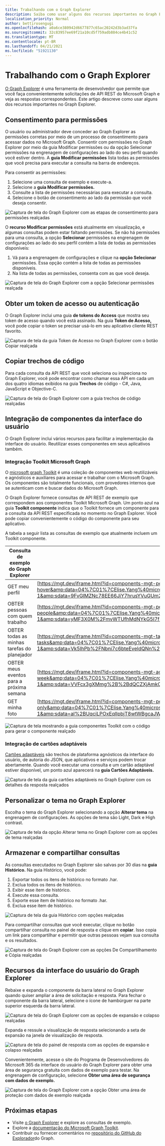 ```yaml
---
title: Trabalhando com o Graph Explorer
description: Saiba como usar alguns dos recursos importantes no Graph Explorer.
localization_priority: Normal
author: bettirosengugi
ms.openlocfilehash: a0a6ce380942d6677877c65ac20242d3b3ad37fa
ms.sourcegitcommit: 32c83957ee69f21a10cd5f759adb884ce4b41c52
ms.translationtype: MT
ms.contentlocale: pt-BR
ms.lasthandoff: 04/21/2021
ms.locfileid: "51921130"
---
```

# <a name="working-with-graph-explorer"></a>Trabalhando com o Graph Explorer

[O Graph Explorer](https://developer.microsoft.com/graph/graph-explorer/) é uma ferramenta de desenvolvedor que permite que você faça convenientemente solicitações de API REST do Microsoft Graph e veja as respostas correspondentes. Este artigo descreve como usar alguns dos recursos importantes no Graph Explorer.

## <a name="consent-to-permissions"></a>Consentimento para permissões

O usuário ou administrador deve conceder ao Graph Explorer as permissões corretas por meio de um processo de consentimento para acessar dados no Microsoft Graph. Consentir com permissões no Graph  Explorer por meio  da guia Modificar permissões ou da opção Selecionar permissões na engrenagem de configurações ao lado do seu perfil quando você estiver dentro. A **guia Modificar permissões** lista todas as permissões que você precisa para executar a consulta na barra de endereços. 

Para consentir as permissões:

1.  Selecione uma consulta de exemplo e execute-a.
2.  Selecione a **guia Modificar permissões.**
3.  Consulte a lista de permissões necessárias para executar a consulta.
4.  Selecione o botão de consentimento ao lado da permissão que você deseja consentir. 

![Captura de tela do Graph Explorer com as etapas de consentimento para permissões realçadas](./images/modify-permissions.png)

O **recurso Modificar permissões** está atualmente em visualização, e algumas consultas podem estar faltando permissões. Se não há permissões para uma consulta, a opção **Selecionar** permissões na engrenagem de configurações ao lado do seu perfil contém a lista de todas as permissões disponíveis:

1.  Vá para a engrenagem de configurações e clique na **opção Selecionar** permissões. Essa opção contém a lista de todas as permissões disponíveis.
2.  Na lista de todas as permissões, consenta com as que você deseja.

![Captura de tela do Graph Explorer com a opção Selecionar permissões realçada](./images/select-permissions.png)

## <a name="get-an-access-or-authentication-token"></a>Obter um token de acesso ou autenticação

O Graph Explorer inclui uma guia **de tokens do Access** que mostra seu token de acesso quando você está assinado. Na guia **Token de Acesso,** você pode copiar o token se precisar usá-lo em seu aplicativo cliente REST favorito.

![Captura de tela da guia Token de Acesso no Graph Explorer com o botão Copiar realçada](./images/access-token.png)

## <a name="copy-code-snippets"></a>Copiar trechos de código

Para cada consulta da API REST que você seleciona ou inspeciona no Graph Explorer, você pode encontrar como chamar essa API em cada um dos quatro idiomas exibidos na guia **Trechos** de código - C#, Java, JavaScript e Objective-C. 

![Captura de tela do Graph Explorer com a guia trechos de código realçadas](./images/code-snippets.png)

## <a name="ui-component-integration"></a>Integração de componentes da interface do usuário

O Graph Explorer inclui vários recursos para facilitar a implementação da interface do usuário. Reutilizar esses componentes em seus aplicativos também.

### <a name="microsoft-graph-toolkit-integration"></a>Integração Toolkit Microsoft Graph

O [microsoft graph Toolkit](../toolkit/overview.md) é uma coleção de componentes web reutilizáveis e agnósticos e auxiliares para acessar e trabalhar com o Microsoft Graph. Os componentes são totalmente funcionais, com provedores internos que se autenticam com e buscar dados do Microsoft Graph.

O Graph Explorer fornece consultas de API REST de exemplo que correspondem aos componentes Toolkit Microsoft Graph. Um ponto azul na guia **Toolkit componente** indica que o Toolkit fornece um componente para a consulta da API REST especificada no momento no Graph Explorer. Você pode copiar convenientemente o código do componente para seu aplicativo.

A tabela a seguir lista as consultas de exemplo que atualmente incluem um Toolkit componente.

| **Consulta de exemplo do Graph Explorer** | **Toolkit exemplo de URL iFrame** |
| --- | --- |
| GET meu perfil | [https://mgt.dev/iframe.html?id=components-mgt-person-card—person-card-hover](https://nam06.safelinks.protection.outlook.com/?url=https%3A%2F%2Fmgt.dev%2Fiframe.html%3Fid%3Dcomponents-mgt-person-card--person-card-hover&amp;data=04%7C01%7CElise.Yang%40microsoft.com%7Ca81f0f07873240d8571b08d7dac329d4%7C72f988bf86f141af91ab2d7cd011db47%7C1%7C0%7C637218404083362882%7CUnknown%7CTWFpbGZsb3d8eyJWIjoiMC4wLjAwMDAiLCJQIjoiV2luMzIiLCJBTiI6Ik1haWwiLCJXVCI6Mn0%3D%7C-1&amp;sdata=9FvGlMZNc78EE66JiY7hrusYVuGUm2NeflYlVgwTVwo%3D&amp;reserved=0) |
| OBTER pessoas com quem trabalho | [https://mgt.dev/iframe.html?id=components-mgt-people—people](https://nam06.safelinks.protection.outlook.com/?url=https%3A%2F%2Fmgt.dev%2Fiframe.html%3Fid%3Dcomponents-mgt-people--people&amp;data=04%7C01%7CElise.Yang%40microsoft.com%7Ca81f0f07873240d8571b08d7dac329d4%7C72f988bf86f141af91ab2d7cd011db47%7C1%7C0%7C637218404083372878%7CUnknown%7CTWFpbGZsb3d8eyJWIjoiMC4wLjAwMDAiLCJQIjoiV2luMzIiLCJBTiI6Ik1haWwiLCJXVCI6Mn0%3D%7C-1&amp;sdata=yMF3X0M%2FmvWTUfhMdNYkG5I7fDMXpPHS6Fwea%2B3ycPs%3D&amp;reserved=0) |
| OBTER todas as minhas tarefas do planejador | [https://mgt.dev/iframe.html?id=components-mgt-tasks—tasks](https://nam06.safelinks.protection.outlook.com/?url=https%3A%2F%2Fmgt.dev%2Fiframe.html%3Fid%3Dcomponents-mgt-tasks--tasks&amp;data=04%7C01%7CElise.Yang%40microsoft.com%7Ca81f0f07873240d8571b08d7dac329d4%7C72f988bf86f141af91ab2d7cd011db47%7C1%7C0%7C637218404083382869%7CUnknown%7CTWFpbGZsb3d8eyJWIjoiMC4wLjAwMDAiLCJQIjoiV2luMzIiLCJBTiI6Ik1haWwiLCJXVCI6Mn0%3D%7C-1&amp;sdata=Vk5IhPb%2FNbni7c6bteEveIdQNn%2BPm6AchwewCJ%2Fkmzk%3D&amp;reserved=0) |
| OBTER meus eventos para a próxima semana | [https://mgt.dev/iframe.html?id=components-mgt-agenda—get-events-for-next-week](https://nam06.safelinks.protection.outlook.com/?url=https%3A%2F%2Fmgt.dev%2Fiframe.html%3Fid%3Dcomponents-mgt-agenda--get-events-for-next-week&amp;data=04%7C01%7CElise.Yang%40microsoft.com%7Ca81f0f07873240d8571b08d7dac329d4%7C72f988bf86f141af91ab2d7cd011db47%7C1%7C0%7C637218404083382869%7CUnknown%7CTWFpbGZsb3d8eyJWIjoiMC4wLjAwMDAiLCJQIjoiV2luMzIiLCJBTiI6Ik1haWwiLCJXVCI6Mn0%3D%7C-1&amp;sdata=VVFcx3gXMmg%2B%2BdQCZXjAmkCk5zKcrntK6fI35jbdN94%3D&amp;reserved=0) |
| GET minha foto | [https://mgt.dev/iframe.html?id=components-mgt-person—person-photo-only](https://nam06.safelinks.protection.outlook.com/?url=https%3A%2F%2Fmgt.dev%2Fiframe.html%3Fid%3Dcomponents-mgt-person--person-photo-only&amp;data=04%7C01%7CElise.Yang%40microsoft.com%7Ca81f0f07873240d8571b08d7dac329d4%7C72f988bf86f141af91ab2d7cd011db47%7C1%7C0%7C637218404083392872%7CUnknown%7CTWFpbGZsb3d8eyJWIjoiMC4wLjAwMDAiLCJQIjoiV2luMzIiLCJBTiI6Ik1haWwiLCJXVCI6Mn0%3D%7C-1&amp;sdata=aI%2BUqciLPOxEqlIpbjT8wtWBgcaJWM6sqooRlLVspZ0%3D&amp;reserved=0) |

![Captura de tela mostrando a guia componentes Toolkit com o código para gerar o componente realçado](./images/get-graph-toolkit-card.png)

### <a name="adaptive-cards-integration"></a>Integração de cartões adaptáveis

[Cartões adaptáveis](https://adaptivecards.io/) são trechos de plataforma agnósticos da interface do usuário, de autoria do JSON, que aplicativos e serviços podem trocar abertamente. Quando você executar uma consulta e um cartão adaptável estiver disponível, um ponto azul aparecerá na **guia Cartões Adaptáveis.**

![Captura de tela da guia cartões adaptáveis no Graph Explorer com os detalhes da resposta realçados](./images/adaptive-cards.png)

## <a name="customize-the-theme-in-graph-explorer"></a>Personalizar o tema no Graph Explorer

Escolha o tema do Graph Explorer selecionando a opção **Alterar tema** na engrenagem de configurações. As opções de tema são Light, Dark e High contrast.

![Captura de tela da opção Alterar tema no Graph Explorer com as opções de tema realçadas](./images/change-theme.png)

## <a name="storing-and-sharing-queries"></a>Armazenar e compartilhar consultas

As consultas executados no Graph Explorer são salvas por 30 dias na **guia Histórico.** Na guia Histórico, você pode:

1.  Exportar todos os itens de histórico no formato .har.
2.  Exclua todos os itens de histórico.
3.  Exibir esse item de histórico.
4.  Execute essa consulta.
5.  Exporte esse item de histórico no formato .har.
6.  Exclua esse item de histórico.

![Captura de tela da guia Histórico com opções realçadas](./images/storing-and-sharing-queries.png)

Para compartilhar consultas que você executar, clique no botão compartilhar consulta no painel de resposta e clique em **copiar**. Isso copia um link para compartilhar e permitir que outras pessoas vejam sua consulta e os resultados.

![Captura de tela do Graph Explorer com as opções De Compartilhamento e Cópia realçadas](./images/share-query.png)

## <a name="graph-explorer-ui-features"></a>Recursos da interface do usuário do Graph Explorer

Rebaixe e expanda o componente da barra lateral no Graph Explorer quando quiser ampliar a área de solicitação e resposta. Para fechar o componente da barra lateral, selecione o ícone de hambúrguer na parte superior esquerda da barra lateral.

![Captura de tela do Graph Explorer com as opções de expansão e colapso realçadas](./images/expand-collapse-sidebar-component.png)

Expanda e ressule a visualização de resposta selecionando a seta de expansão na janela de visualização de resposta.

![Captura de tela do painel de resposta com as opções de expansão e colapso realçadas](./images/expand-collapse-response-preview.png)

Convenientemente, acesse o site do Programa de Desenvolvedores do Microsoft 365 da interface do usuário do Graph Explorer para obter uma área de segurança gratuita com dados de exemplo para testar. Na engrenagem de configuração, selecione **Obter uma área de segurança com dados de exemplo.**

![Captura de tela do Graph Explorer com a opção Obter uma área de proteção com dados de exemplo realçada](./images/link-to-m365-dev-program.png)


## <a name="next-steps"></a>Próximas etapas

- Visite [o Graph Explorer](https://developer.microsoft.com/graph/graph-explorer/) e explore as consultas de exemplo.
- Explore a [documentação do Microsoft Graph Toolkit](../toolkit/overview.md).
- Contribuir ou fornecer comentários no [repositório do GitHub do Explorador](https://github.com/microsoftgraph/microsoft-graph-explorer-v4/issues/new/choose)do Graph.